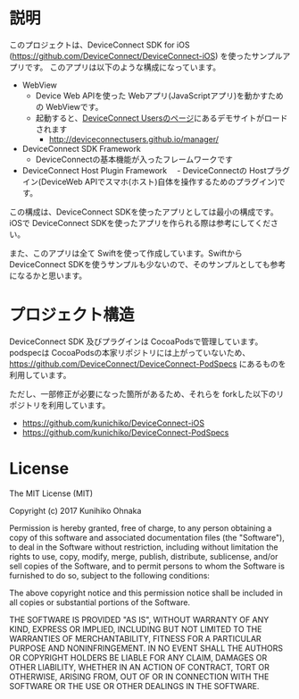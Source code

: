 # 説明

このプロジェクトは、DeviceConnect SDK for iOS (https://github.com/DeviceConnect/DeviceConnect-iOS) を使ったサンプルアプリです。
このアプリは以下のような構成になっています。

- WebView
  - Device Web APIを使った Webアプリ(JavaScriptアプリ)を動かすための WebViewです。
  - 起動すると、[DeviceConnect Usersのページ](http://deviceconnectusers.github.io/demosite/)にあるデモサイトがロードされます
  	- http://deviceconnectusers.github.io/manager/
- DeviceConnect SDK Framework
  - DeviceConnectの基本機能が入ったフレームワークです
- DeviceConnect Host Plugin Framework
　- DeviceConnectの Hostプラグイン(DeviceWeb APIでスマホ(ホスト)自体を操作するためのプラグイン)です。

この構成は、DeviceConnect SDKを使ったアプリとしては最小の構成です。iOSで DeviceConnect SDKを使ったアプリを作られる際は参考にしてください。

また、このアプリは全て Swiftを使って作成しています。Swiftから DeviceConnect SDKを使うサンプルも少ないので、そのサンプルとしても参考になるかと思います。

# プロジェクト構造
DeviceConnect SDK 及びプラグインは CocoaPodsで管理しています。podspecは CocoaPodsの本家リポジトリには上がっていないため、 https://github.com/DeviceConnect/DeviceConnect-PodSpecs にあるものを利用しています。

ただし、一部修正が必要になった箇所があるため、それらを forkした以下のリポジトリを利用しています。
- https://github.com/kunichiko/DeviceConnect-iOS
- https://github.com/kunichiko/DeviceConnect-PodSpecs


# License
The MIT License (MIT)

Copyright (c) 2017 Kunihiko Ohnaka

Permission is hereby granted, free of charge, to any person obtaining a copy of this software and associated documentation files (the "Software"), to deal in the Software without restriction, including without limitation the rights to use, copy, modify, merge, publish, distribute, sublicense, and/or sell copies of the Software, and to permit persons to whom the Software is furnished to do so, subject to the following conditions:

The above copyright notice and this permission notice shall be included in all copies or substantial portions of the Software.

THE SOFTWARE IS PROVIDED "AS IS", WITHOUT WARRANTY OF ANY KIND, EXPRESS OR IMPLIED, INCLUDING BUT NOT LIMITED TO THE WARRANTIES OF MERCHANTABILITY, FITNESS FOR A PARTICULAR PURPOSE AND NONINFRINGEMENT. IN NO EVENT SHALL THE AUTHORS OR COPYRIGHT HOLDERS BE LIABLE FOR ANY CLAIM, DAMAGES OR OTHER LIABILITY, WHETHER IN AN ACTION OF CONTRACT, TORT OR OTHERWISE, ARISING FROM, OUT OF OR IN CONNECTION WITH THE SOFTWARE OR THE USE OR OTHER DEALINGS IN THE SOFTWARE.